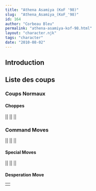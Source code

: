 ```yaml
---
title: "Athena Asamiya (KoF '98)"
slug:  "Athena_Asamiya_(KoF_'98)"
id: 164
author: "Corbeau Bleu"
permalink: "athena-asamiya-kof-98.html"
layout: "character.njk"
tags: "character"
date: "2010-08-02"
---
```


## Introduction

## Liste des coups

### Coups Normaux

#### Choppes

||
||
||

### Command Moves

||
||
||

#### Special Moves

||
||
||

#### Desperation Move

|     |
|-----|
|     |
